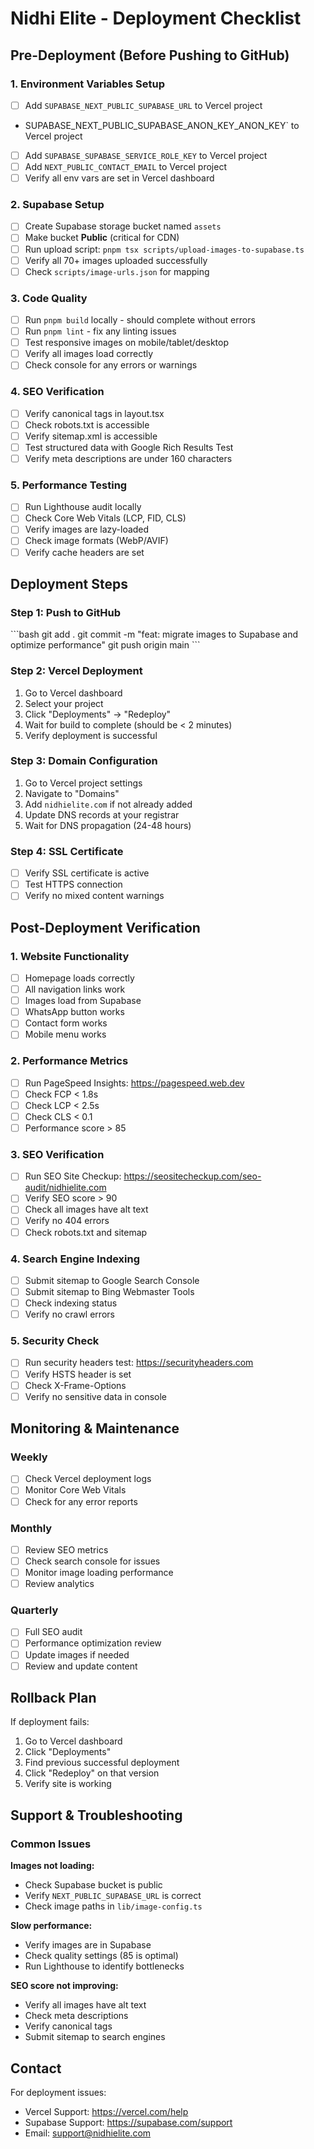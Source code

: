 # Nidhi Elite - Deployment Checklist

## Pre-Deployment (Before Pushing to GitHub)

### 1. Environment Variables Setup
- [ ] Add `SUPABASE_NEXT_PUBLIC_SUPABASE_URL` to Vercel project
- SUPABASE_NEXT_PUBLIC_SUPABASE_ANON_KEY_ANON_KEY` to Vercel project
- [ ] Add `SUPABASE_SUPABASE_SERVICE_ROLE_KEY` to Vercel project
- [ ] Add `NEXT_PUBLIC_CONTACT_EMAIL` to Vercel project
- [ ] Verify all env vars are set in Vercel dashboard

### 2. Supabase Setup
- [ ] Create Supabase storage bucket named `assets`
- [ ] Make bucket **Public** (critical for CDN)
- [ ] Run upload script: `pnpm tsx scripts/upload-images-to-supabase.ts`
- [ ] Verify all 70+ images uploaded successfully
- [ ] Check `scripts/image-urls.json` for mapping

### 3. Code Quality
- [ ] Run `pnpm build` locally - should complete without errors
- [ ] Run `pnpm lint` - fix any linting issues
- [ ] Test responsive images on mobile/tablet/desktop
- [ ] Verify all images load correctly
- [ ] Check console for any errors or warnings

### 4. SEO Verification
- [ ] Verify canonical tags in layout.tsx
- [ ] Check robots.txt is accessible
- [ ] Verify sitemap.xml is accessible
- [ ] Test structured data with Google Rich Results Test
- [ ] Verify meta descriptions are under 160 characters

### 5. Performance Testing
- [ ] Run Lighthouse audit locally
- [ ] Check Core Web Vitals (LCP, FID, CLS)
- [ ] Verify images are lazy-loaded
- [ ] Check image formats (WebP/AVIF)
- [ ] Verify cache headers are set

## Deployment Steps

### Step 1: Push to GitHub
\`\`\`bash
git add .
git commit -m "feat: migrate images to Supabase and optimize performance"
git push origin main
\`\`\`

### Step 2: Vercel Deployment
1. Go to Vercel dashboard
2. Select your project
3. Click "Deployments" → "Redeploy"
4. Wait for build to complete (should be < 2 minutes)
5. Verify deployment is successful

### Step 3: Domain Configuration
1. Go to Vercel project settings
2. Navigate to "Domains"
3. Add `nidhielite.com` if not already added
4. Update DNS records at your registrar
5. Wait for DNS propagation (24-48 hours)

### Step 4: SSL Certificate
- [ ] Verify SSL certificate is active
- [ ] Test HTTPS connection
- [ ] Verify no mixed content warnings

## Post-Deployment Verification

### 1. Website Functionality
- [ ] Homepage loads correctly
- [ ] All navigation links work
- [ ] Images load from Supabase
- [ ] WhatsApp button works
- [ ] Contact form works
- [ ] Mobile menu works

### 2. Performance Metrics
- [ ] Run PageSpeed Insights: https://pagespeed.web.dev
- [ ] Check FCP < 1.8s
- [ ] Check LCP < 2.5s
- [ ] Check CLS < 0.1
- [ ] Performance score > 85

### 3. SEO Verification
- [ ] Run SEO Site Checkup: https://seositecheckup.com/seo-audit/nidhielite.com
- [ ] Verify SEO score > 90
- [ ] Check all images have alt text
- [ ] Verify no 404 errors
- [ ] Check robots.txt and sitemap

### 4. Search Engine Indexing
- [ ] Submit sitemap to Google Search Console
- [ ] Submit sitemap to Bing Webmaster Tools
- [ ] Check indexing status
- [ ] Verify no crawl errors

### 5. Security Check
- [ ] Run security headers test: https://securityheaders.com
- [ ] Verify HSTS header is set
- [ ] Check X-Frame-Options
- [ ] Verify no sensitive data in console

## Monitoring & Maintenance

### Weekly
- [ ] Check Vercel deployment logs
- [ ] Monitor Core Web Vitals
- [ ] Check for any error reports

### Monthly
- [ ] Review SEO metrics
- [ ] Check search console for issues
- [ ] Monitor image loading performance
- [ ] Review analytics

### Quarterly
- [ ] Full SEO audit
- [ ] Performance optimization review
- [ ] Update images if needed
- [ ] Review and update content

## Rollback Plan

If deployment fails:
1. Go to Vercel dashboard
2. Click "Deployments"
3. Find previous successful deployment
4. Click "Redeploy" on that version
5. Verify site is working

## Support & Troubleshooting

### Common Issues

**Images not loading:**
- Check Supabase bucket is public
- Verify `NEXT_PUBLIC_SUPABASE_URL` is correct
- Check image paths in `lib/image-config.ts`

**Slow performance:**
- Verify images are in Supabase
- Check quality settings (85 is optimal)
- Run Lighthouse to identify bottlenecks

**SEO score not improving:**
- Verify all images have alt text
- Check meta descriptions
- Verify canonical tags
- Submit sitemap to search engines

## Contact

For deployment issues:
- Vercel Support: https://vercel.com/help
- Supabase Support: https://supabase.com/support
- Email: support@nidhielite.com
